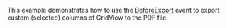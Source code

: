 This example demonstrates how to use the [BeforeExport](https://documentation.devexpress.com/AspNet/DevExpress.Web.Mvc.MVCxGridExportSettings.BeforeExport.property) event to export custom (selected) columns of GridView to the PDF file.